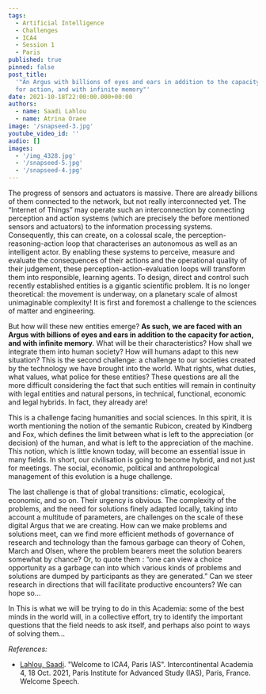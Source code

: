```yaml
---
tags:
  - Artificial Intelligence
  - Challenges
  - ICA4
  - Session 1
  - Paris
published: true
pinned: false
post_title:
  '"An Argus with billions of eyes and ears in addition to the capacity
  for action, and with infinite memory"'
date: 2021-10-18T22:00:00.000+00:00
authors:
  - name: Saadi Lahlou
  - name: Atrina Oraee
image: '/snapseed-3.jpg'
youtube_video_id: ''
audio: []
images:
  - '/img_4328.jpg'
  - '/snapseed-5.jpg'
  - '/snapseed-4.jpg'
---
```


The progress of sensors and actuators is massive. There are already billions of them connected to the network, but not really interconnected yet. The “Internet of Things” may operate such an interconnection by connecting perception and action systems (which are precisely the before mentioned sensors and actuators) to the information processing systems. Consequently, this can create, on a colossal scale, the perception-reasoning-action loop that characterises an autonomous as well as an intelligent actor. By enabling these systems to perceive, measure and evaluate the consequences of their actions and the operational quality of their judgement, these perception-action-evaluation loops will transform them into responsible, learning agents. To design, direct and control such recently established entities is a gigantic scientific problem. It is no longer theoretical: the movement is underway, on a planetary scale of almost unimaginable complexity! It is first and foremost a challenge to the sciences of matter and engineering.<!--more-->

But how will these new entities emerge? **As such, we are faced with an Argus with billions of eyes and ears in addition to the capacity for action, and with infinite memory**. What will be their characteristics? How shall we integrate them into human society? How will humans adapt to this new situation? This is the second challenge: a challenge to our societies created by the technology we have brought into the world. What rights, what duties, what values, what police for these entities? These questions are all the more difficult considering the fact that such entities will remain in continuity with legal entities and natural persons, in technical, functional, economic and legal hybrids. In fact, they already are!

This is a challenge facing humanities and social sciences. In this spirit, it is worth mentioning the notion of the semantic Rubicon, created by Kindberg and Fox, which defines the limit between what is left to the appreciation (or decision) of the human, and what is left to the appreciation of the machine. This notion, which is little known today, will become an essential issue in many fields. In short, our civilisation is going to become hybrid, and not just for meetings. The social, economic, political and anthropological management of this evolution is a huge challenge.

The last challenge is that of global transitions: climatic, ecological, economic, and so on. Their urgency is obvious. The complexity of the problems, and the need for solutions finely adapted locally, taking into account a multitude of parameters, are challenges on the scale of these digital Argus that we are creating. How can we make problems and solutions meet, can we find more efficient methods of governance of research and technology than the famous garbage can theory of Cohen, March and Olsen, where the problem bearers meet the solution bearers somewhat by chance? Or, to quote them : “one can view a choice opportunity as a garbage can into which various kinds of problems and solutions are dumped by participants as they are generated.” Can we steer research in directions that will facilitate productive encounters? We can hope so…

In This is what we will be trying to do in this Academia: some of the best minds in the world will, in a collective effort, try to identify the important questions that the field needs to ask itself, and perhaps also point to ways of solving them...

_References:_

- [Lahlou, Saadi](/about/ica4#lahlou 'Saadi Lahlou'). "Welcome to ICA4, Paris IAS". Intercontinental Academia 4, 18 Oct. 2021, Paris Institute for Advanced Study (IAS), Paris, France. Welcome Speech.
